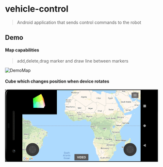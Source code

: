 # vehicle-control
>Android application that sends control commands to the robot

## Demo

#### Map capabilities
>add,delete,drag marker and draw line between markers

![DemoMap](demo/map.gif)

#### Cube which changes position when device rotates

![Demograg](demo/rotateDevice.gif)

